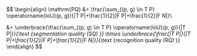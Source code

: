 $$
\begin{align}
\mathrm{PQ} &= \frac{\sum_{(p, g) \in T P} \operatorname{IoU}(p, g)}{|T P|+\frac{1}{2}|F P|+\frac{1}{2}|F N|}\\

&= \underbrace{\frac{\sum_{(p, g) \in T P} \operatorname{loU}(p, g)}{|T P|}}_{\text {segmentation quality (SQ) }} \times \underbrace{\frac{|T P|}{|T P|+\frac{1}{2}|F P|+\frac{1}{2}|F N|}}_{\text {recognition quality (RQ) }}
\end{align}
$$